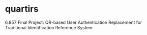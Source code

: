 # quartirs
6.857 Final Project: QR-based User Authentication Replacement for Traditional Identification Reference System
